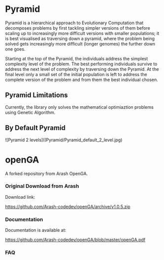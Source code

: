 # Pyramid
Pyramid is a hierarchical approach to Evolutionary Computation
that decomposes problems by first tackling simpler versions of them before scaling up to increasingly more difficult versions with smaller populations; it is best visualised as traversing down a pyramid, where the problem being solved gets increasingly more difficult (longer genomes) the further down one goes.

Starting at the top of the Pyramid, the individuals address the simplest complexity level of the problem. The best performing individuals survive to address the next level of complexity by traversing down the Pyramid. At the final level only a small set of the initial population is left to address the complete version of the problem and from them the best individual chosen. 
## Pyramid Limitations
Currently, the library only solves the mathematical optimiaztion problems using Genetic Algorithm. 
## By Default Pyramid
![Pyramid 2 levels]((Pyramid/Pyramid_default_2_level.jpg)


# openGA
A forked repository from Arash OpenGA. 
<br>

### Original Download from Arash

Download link:

https://github.com/Arash-codedev/openGA/archive/v1.0.5.zip

### Documentation

Documentation is available at:

https://github.com/Arash-codedev/openGA/blob/master/openGA.pdf





### FAQ 

